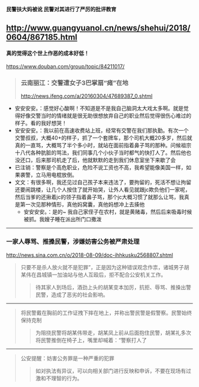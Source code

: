 #### 民警扶大妈被讹 民警对其进行了严厉的批评教育
http://www.guangyuanol.cn/news/shehui/2018/0604/867185.html
---
#### 真的觉得这个世上作恶的成本好低！
https://www.douban.com/group/topic/84211017/
>### 云南丽江：交警遭女子3巴掌扇“瘫”在地
>http://news.ifeng.com/a/20160304/47689387_0.shtml
- 安安安安。：感觉好心酸啊！不知道是不是我自己脑洞太大戏太多啊。就是觉得好像交警当时的情绪就是很无助很想放弃自己的职业然后觉得很伤心难过的样子。看的我好想哭！
- 安安安安。：我以前在高速收费站上班，经常有交警在我们那执勤。有次一个交警叔叔，大概40+的样子，抓了一个套牌车，那个司机大概20多岁，然后就真的一直骂，大概骂了半个多小时，就站在面前指着鼻子骂的那种。问候祖宗十八代各种肮脏的骂法，我们同事几个小伙子当时都气的快打人了。然后他也没还口，后来那司机走了后，他就默默的走到我们休息室坐下来歇了会
- 已注销：警察是个高危职业，危险不说工资也不高，我希望能像美国一样，如果袭警，立马用电棍放倒。
- 文文：有很多啊，我还见过自己孩子本来违法了，要拘留的，死活不想让拘留还要闹跳楼，让几个人按住了就开始哭，让外人看见就跟jc欺负他们一家呢，然后当爹的还揪着jc的领子指着鼻子骂，那个jc大概习惯了就那么让骂，我真是第一次见那种情形，真他妈窝囊，真他妈想冲上去揍他
  - 安安安安。：是的~ 我自己家侄子在农村，就是黄赌毒，然后后来吸毒时候被抓。我嫂子睡在派出所门口撒泼
---
### 一家人辱骂、推搡民警，涉嫌妨害公务被严肃处理
http://news.sina.com.cn/o/2018-08-09/doc-ihhkusku2568807.shtml
>只要不是杀人放火就不是犯罪”，正是因为这种错误观念作祟，诸城男子胡某伟在昌城镇一加油站与他人互殴后，拒不配合公安机关工作。
>>待其家人到场后，酒劲上头的胡某变本加厉，抗拒、辱骂、推搡出警民警，造成了恶劣的社会影响。
---
>将民警戴在胸前的工作证拽下摔在地上，并称出警民警是假警察。民警始终保持克制
>>为阻挠民警将胡某伟带走，胡某凤上前从后面抱住民警，胡某礼多次将民警推倒在椅子上，嘴里却喊着：“警察打人了
---
>公安提醒：妨害公务罪是一种严重的犯罪
>>如对执法有异议，可以向相关部门进行反映和申诉，不要在现场有过激和不理智的行为。